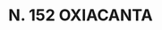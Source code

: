 ---
title: "N. 152 OXIACANTA"
plant-name: "N. 152"
plant-number: "152"
plant-img1: "/assets/img/plant152_verso.jpg"
plant-img2: "/assets/img/plant152.jpg"
plant-xml: "/assets/xml/plant152.xml"
plant-title: "N. 152 OXIACANTA"
plant-taxon-link: ""
plant-taxon-content: ""
layout: single-xml
---